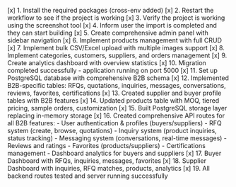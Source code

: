 [x] 1. Install the required packages (cross-env added)
[x] 2. Restart the workflow to see if the project is working
[x] 3. Verify the project is working using the screenshot tool
[x] 4. Inform user the import is completed and they can start building
[x] 5. Create comprehensive admin panel with sidebar navigation
[x] 6. Implement products management with full CRUD
[x] 7. Implement bulk CSV/Excel upload with multiple images support
[x] 8. Implement categories, customers, suppliers, and orders management
[x] 9. Create analytics dashboard with overview statistics
[x] 10. Migration completed successfully - application running on port 5000
[x] 11. Set up PostgreSQL database with comprehensive B2B schema
[x] 12. Implemented B2B-specific tables: RFQs, quotations, inquiries, messages, conversations, reviews, favorites, certifications
[x] 13. Created supplier and buyer profile tables with B2B features
[x] 14. Updated products table with MOQ, tiered pricing, sample orders, customization
[x] 15. Built PostgreSQL storage layer replacing in-memory storage
[x] 16. Created comprehensive API routes for all B2B features:
     - User authentication & profiles (buyers/suppliers)
     - RFQ system (create, browse, quotations)
     - Inquiry system (product inquiries, status tracking)
     - Messaging system (conversations, real-time messages)
     - Reviews and ratings
     - Favorites (products/suppliers)
     - Certifications management
     - Dashboard analytics for buyers and suppliers
[x] 17. Buyer Dashboard with RFQs, inquiries, messages, favorites
[x] 18. Supplier Dashboard with inquiries, RFQ matches, products, analytics
[x] 19. All backend routes tested and server running successfully
